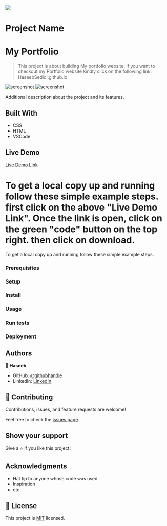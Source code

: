![](https://img.shields.io/badge/Microverse-blueviolet)

# Project Name
# My Portfolio

> This project is about building My portfolio website.
> If you want to checkout my Portfolio website kindly click on the following link:
    HaseebSediqi.github.io

![screenshot](./app_screenshot.png)
![screenshot](./ScreenShot-Desktop-Version.png)

Additional description about the project and its features.

## Built With

- CSS
- HTML
- VSCode

## Live Demo

[Live Demo Link](https://haseebsediqi.github.io/MyPortfolio/)


# To get a local copy up and running follow these simple example steps. first click on the above "Live Demo Link". Once the link is open, click on the green "code" button on the top right. then click on download.


To get a local copy up and running follow these simple example steps.

### Prerequisites

### Setup

### Install

### Usage

### Run tests

### Deployment



## Authors

👤 **Haseeb**

- GitHub: [@githubhandle](https://github.com/HaseebSediqi)
- LinkedIn: [LinkedIn](http://linkedin.com/in/haseeb-sediqi)

## 🤝 Contributing

Contributions, issues, and feature requests are welcome!

Feel free to check the [issues page](../../issues/).

## Show your support

Give a ⭐️ if you like this project!

## Acknowledgments

- Hat tip to anyone whose code was used
- Inspiration
- etc

## 📝 License

This project is [MIT](./MIT.md) licensed.
